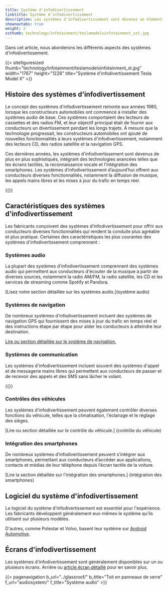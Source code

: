 ```yaml
---
title: Système d'infodivertissement
linktitle: Système d'infodivertissement
description: Les systèmes d'infodivertissement sont devenus un élément standard de la plupart des voitures modernes. Ils combinent des fonctionnalités de divertissement et d’information, permettant aux conducteurs d’accéder à la musique, à la navigation, à la communication et aux commandes du véhicule.
shownavtabs: true
weight: 2
xsthumb: technology/infotainment/teslamodelxinfotainment_xst.jpg
---
```

<!-- markdownlint-disable MD033 -->
  Dans cet article, nous aborderons les différents aspects des systèmes d'infodivertissement.

  {{< sitefiguresized thumb="technology/infotainment/teslamodelxinfotainment_st.jpg" width="1767" height="1228" title="Système d'infodivertissement Tesla Model X" >}}

## Histoire des systèmes d'infodivertissement

Le concept des systèmes d'infodivertissement remonte aux années 1980, lorsque les constructeurs automobiles ont commencé à installer des systèmes audio de base. Ces systèmes comportaient des lecteurs de cassettes et des radios FM, et leur objectif principal était de fournir aux conducteurs un divertissement pendant les longs trajets. À mesure que la technologie progressait, les constructeurs automobiles ont ajouté de nouvelles fonctionnalités à leurs systèmes d'infodivertissement, notamment des lecteurs CD, des radios satellite et la navigation GPS.

Ces dernières années, les systèmes d'infodivertissement sont devenus de plus en plus sophistiqués, intégrant des technologies avancées telles que les écrans tactiles, la reconnaissance vocale et l'intégration des smartphones. Les systèmes d’infodivertissement d’aujourd’hui offrent aux conducteurs diverses fonctionnalités, notamment la diffusion de musique, les appels mains libres et les mises à jour du trafic en temps réel.

{{<evkxdisplayaddarticle />}}

## Caractéristiques des systèmes d'infodivertissement

Les fabricants conçoivent des systèmes d’infodivertissement pour offrir aux conducteurs diverses fonctionnalités qui rendent la conduite plus agréable et plus pratique. Certaines des caractéristiques les plus courantes des systèmes d'infodivertissement comprennent :

### Systèmes audio

La plupart des systèmes d'infodivertissement comprennent des systèmes audio qui permettent aux conducteurs d'écouter de la musique à partir de diverses sources, notamment la radio AM/FM, la radio satellite, les CD et les services de streaming comme Spotify et Pandora.

[Lisez notre section détaillée sur les systèmes audio.](système audio)

### Systèmes de navigation

De nombreux systèmes d'infodivertissement incluent des systèmes de navigation GPS qui fournissent des mises à jour du trafic en temps réel et des instructions étape par étape pour aider les conducteurs à atteindre leur destination.

[Lire ou section détaillée sur le système de navigation.](navigation)

### Systèmes de communication

Les systèmes d'infodivertissement incluent souvent des systèmes d'appel et de messagerie mains libres qui permettent aux conducteurs de passer et de recevoir des appels et des SMS sans lâcher le volant.

{{<evkxdisplayaddarticle />}}

### Contrôles des véhicules

Les systèmes d'infodivertissement peuvent également contrôler diverses fonctions du véhicule, telles que la climatisation, l'éclairage et le réglage des sièges.

[Lire ou section détaillée sur le contrôle du véhicule.] (contrôle du véhicule)

### Intégration des smartphones

De nombreux systèmes d’infodivertissement peuvent s’intégrer aux smartphones, permettant aux conducteurs d’accéder aux applications, contacts et médias de leur téléphone depuis l’écran tactile de la voiture.

[Lire la section détaillée sur l'intégration des smartphones.] (intégration des smartphones)

## Logiciel du système d'infodivertissement

Le logiciel du système d'infodivertissement est essentiel pour l'expérience. Les fabricants développent généralement eux-mêmes le système qu’ils utilisent sur plusieurs modèles.

D'autres, comme Polestar et Volvo, basent leur système sur [Android Automotive](https://source.android.com/docs/devices/automotive/start/what_automotive).

## Écrans d'infodivertissement

Les systèmes d'infodivertissement sont généralement disponibles sur un ou plusieurs écrans. Arrière ou [article écran détaillé](../userinterface/screens/) pour en savoir plus.

{{< pagenavigation b_url="../glassroof/" b_title="Toit en panneaux de verre" f_url="audiosystem/" f_title="Système audio" >}}